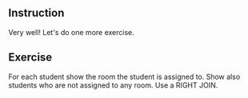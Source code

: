 ## Instruction
Very well! Let's do one more exercise.

## Exercise
For each student show the room the student is assigned to. Show also students who are not assigned to any room. Use a RIGHT JOIN.